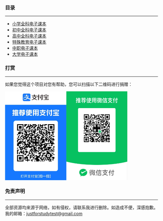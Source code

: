 ### 目录

---

- [小学全科电子课本](https://pan.quark.cn/s/4afe060b91fd)
- [初中全科电子课本](https://pan.quark.cn/s/cb9c7ee8bc23)
- [高中全科电子课本](https://pan.quark.cn/s/6e8b15c52d98)
- [特殊教育电子课本](https://pan.quark.cn/s/466ac7fe6648)
- [中职电子课本](https://pan.quark.cn/s/167629f4b3c0)
- [大学电子课本](https://pan.quark.cn/s/f7c496632273)

### 打赏

---

如果您觉得这个项目对您有帮助，您可以扫描以下二维码进行捐赠：
<div style="display:flex; margin:0; border:0; gap:0">
  <img src=".\doc\alipay.jpg" width="40%">
  <img src=".\doc\wechatpay.jpg" width="40%">
</div>



### 免责声明

---

全部资源均来源于网络，如有侵权，请联系我进行删除。如造成不便，深感抱歉。我的邮箱：[justforstudytest@gmail.com](mailto:justforstudytest@gmail.com)
